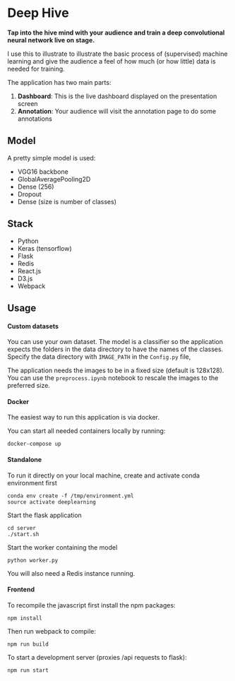 # Deep Hive
**Tap into the hive mind with your audience and train a deep convolutional neural network live on stage.**

I use this to illustrate to illustrate the basic process of (supervised) machine learning and give the audience a feel of how much (or how little) data is needed for training.

The application has two main parts:

1. **Dashboard**: This is the live dashboard displayed on the presentation screen
2. **Annotation**: Your audience will visit the annotation page to do some annotations

## Model
A pretty simple model is used:
- VGG16 backbone
- GlobalAveragePooling2D
- Dense (256)
- Dropout
- Dense (size is number of classes)
           
## Stack
 * Python
 * Keras (tensorflow)
 * Flask
 * Redis
 * React.js
 * D3.js
 * Webpack

## Usage
#### Custom datasets
You can use your own dataset. The model is a classifier so the application expects the folders in the data directory to have the names of the classes. Specify the data directory with `IMAGE_PATH` in the `Config.py` file,

The application needs the images to be in a fixed size (default is 128x128). You can use the `preprocess.ipynb` notebook to rescale the images to the preferred size.

#### Docker
The easiest way to run this application is via docker.

You can start all needed containers locally by running:
    
    docker-compose up

#### Standalone
To run it directly on your local machine, create and activate conda environment first

    conda env create -f /tmp/environment.yml
    source activate deeplearning
    
Start the flask application

    cd server
    ./start.sh

Start the worker containing the model
    
    python worker.py
    
You will also need a Redis instance running.
    
#### Frontend
To recompile the javascript first install the npm packages:

    npm install
    
Then run webpack to compile:

    npm run build

To start a development server (proxies /api requests to flask):

    npm run start
